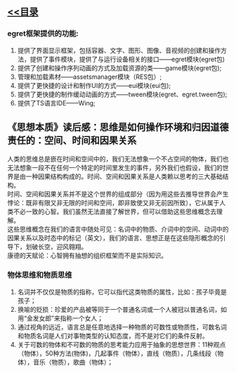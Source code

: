 
## [<<目录](https://github.com/snsart/blog/blob/master/README.md)

### egret框架提供的功能:
1. 提供了界面显示框架，包括容器、文字、图形、图像、音视频的创建和操作方法，提供了事件模块，提供了与运行设备相关的接口——egret模块(egret包)
2. 提供了创建和操作序列动画的方式及加载资源的类——game模块(egret包);
3. 管理和加载素材——assetsmanager模块（RES包）;
4. 提供了更快捷的设计和制作UI的方式——eui模块(eui包);
5. 提供了更快捷的制作缓动动画的方式——tween模块(egret、egret.tween包);
6. 提供了TS语言IDE——Wing;

## 《思想本质》读后感：思维是如何操作环境和归因道德责任的：空间、时间和因果关系
人类的思维总是嵌在时间和空间中的，我们无法想象一个不占空间的物体，我们也无法想象一段不在任何一个特定的时间里发生的事件，另外我们也假设，我们的世界是由一种因果结构构成的。时间、空间和因果关系是人类赖以思考的三大基础结构。<br>
时间、空间和因果关系并不是这个世界的组成部分（因为用这些去推导世界会产生悖论：既非有限又非无限的时间和空间，即非致使又非无前因所致），它从属于人类不必一致的心智。我们虽然无法直接了解世界，但可以借助这些思维概念去理解。<br>
这些思维概念在我们的语言中随处可见：名词中的物质、介词中的空间、动词中的因果关系以及时态中的标记（英文），我们的语言、思想正是在这些隐形概念的引导下，划破长空，迎风翱翔。<br>
康德的天赋论：心智拥有抽想的组织框架而不是实际知识。

### 物体思维和物质思维
1. 名词并不仅仅是物质的指称，它可以指代这类物质的属性，比如：孩子毕竟是孩子；
2. 换喻的贬损：珍爱的产品被等同于一个普通名词或一个人被冠以普通名词，如用“金发女郎”来指称一个女人；
3. 通过视角的远近，语言总是任意地选择一种物质的可数性或物质性，可数名词和物质名词是人们对事物类型的认知态度，而不是对它们的条件反射。
4. 关于可数的物体和不可数的物质的思考能力应用于抽象的思想世界：11种观点（物体），50种方法(物体)，几起事件（物体），直线（物质），几条线段（物体），音乐（物质），歌曲（物体）；
